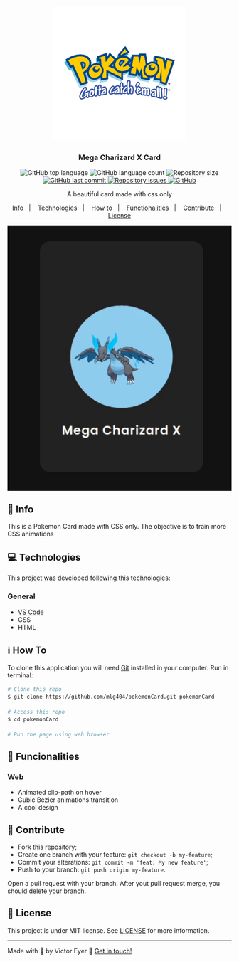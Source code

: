 <h1 align="center">
  <img alt="Pokemon" title="Pokemon" src=".github/logo.png" width="300px" />
</h1>

<h3 align="center">
  Mega Charizard X Card
</h3>

<p align="center">
  <img alt="GitHub top language" src="https://img.shields.io/github/languages/top/mlg404/pokemonCard.svg">
  
  <img alt="GitHub language count" src="https://img.shields.io/github/languages/count/mlg404/pokemonCard.svg">
   
  <img alt="Repository size" src="https://img.shields.io/github/repo-size/mlg404/pokemonCard.svg">
  <a href="https://github.com/mlg404/pokemonCard/commits/master">
    <img alt="GitHub last commit" src="https://img.shields.io/github/last-commit/mlg404/pokemonCard.svg">
  </a>
  
  <a href="https://github.com/mlg404/pokemonCard/issues">
    <img alt="Repository issues" src="https://img.shields.io/github/issues/mlg404/pokemonCard.svg">
  </a>

  <a href="https://github.com/mlg404/pokemonCard/blob/master/LICENSE">
    <img alt="GitHub" src="https://img.shields.io/github/license/mlg404/pokemonCard.svg"> 
  </a>
</p>

<p align="center">A beautiful card made with css only</p>

<p align="center">
  <a href="#rocket-info">Info</a>&nbsp;&nbsp;&nbsp;|&nbsp;&nbsp;&nbsp;
  <a href="#computer-technologies">Technologies</a>&nbsp;&nbsp;&nbsp;|&nbsp;&nbsp;&nbsp;
  <a href="#information_source-how-to">How to</a>&nbsp;&nbsp;&nbsp;|&nbsp;&nbsp;&nbsp;
  <a href="#mag_right-functionalities">Functionalities</a>&nbsp;&nbsp;&nbsp;|&nbsp;&nbsp;&nbsp;
  <a href="#busts_in_silhouette-contribute">Contribute</a>&nbsp;&nbsp;&nbsp;|&nbsp;&nbsp;&nbsp;
  <a href="#memo-license">License</a>
</p>

<p align="center" style="display: flex; align-items: center; justify-content:center;">
  <img alt="Home" src=".github/pokemonCard.gif" width="100%">
</p>

## :rocket: Info

This is a Pokemon Card made with CSS only. The objective is to train more CSS animations

## :computer: Technologies

This project was developed following this technologies:

### General
- [VS Code][vc] 
- CSS
- HTML


## :information_source: How To

To clone this application you will need [Git](https://git-scm.com) installed in your computer. Run in terminal:

```bash
# Clone this repo
$ git clone https://github.com/mlg404/pokemonCard.git pokemonCard

# Access this repo
$ cd pokemonCard

# Run the page using web browser
```

## :mag_right: Funcionalities


### Web
- Animated clip-path on hover
- Cubic Bezier animations transition
- A cool design

## :busts_in_silhouette: Contribute

- Fork this repository;
- Create one branch with your feature: `git checkout -b my-feature`;
- Commit your alterations: `git commit -m 'feat: My new feature'`;
- Push to your branch: `git push origin my-feature`.

Open a pull request with your branch. After yout pull request merge, you should delete your branch.

## :memo: License
This project is under MIT license. See [LICENSE](https://github.com/mlg404/pokemonCard/blob/master/LICENSE) for more information.

---

Made with 💙 by Victor Eyer :wave: [Get in touch!](https://www.linkedin.com/in/victoreyer/)

[nodejs]: https://nodejs.org/
[vc]: https://code.visualstudio.com/
[expocli]: https://expo.io/tools
